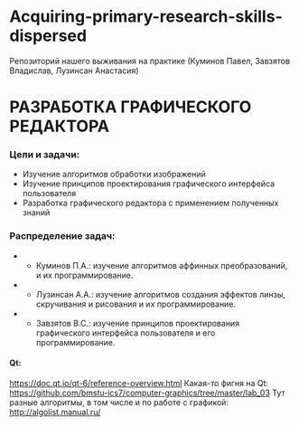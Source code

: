 # Acquiring-primary-research-skills-dispersed
Репозиторий нашего выживания на практике (Куминов Павел, Завзятов Владислав, Лузинсан Анастасия)

# РАЗРАБОТКА ГРАФИЧЕСКОГО РЕДАКТОРА
### Цели и задачи: 
-	Изучение алгоритмов обработки изображений
-	Изучение принципов проектирования  графического интерфейса пользователя
-	Разработка графического редактора с применением полученных знаний

### Распределение задач:
- - Куминов П.А.: изучение алгоритмов аффинных преобразований,  и их программирование.
- - Лузинсан А.А.: изучение алгоритмов создания эффектов линзы, скручивания и  рисования и их программирование.
- - Завзятов В.С.: изучение принципов проектирования  графического интерфейса пользователя и его программирование.

#### Qt:
https://doc.qt.io/qt-6/reference-overview.html
Какая-то фигня на Qt: https://github.com/bmstu-ics7/computer-graphics/tree/master/lab_03
Тут разные алгоритмы, в том числе и по работе с графикой:
http://algolist.manual.ru/
